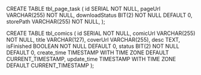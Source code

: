CREATE TABLE tbl_page_task (
    id      SERIAL  NOT NULL,
    pageUrl VARCHAR(255) NOT NULL,
    downloadStatus BIT(2) NOT NULL DEFAULT 0,
    storePath VARCHAR(255) NOT NULL,
);

CREATE TABLE tbl_comics (
    id          SERIAL       NOT NULL,
    comicUrl    VARCHAR(255) NOT NULL,
    title       VARCHAR(127),
    coverUrl    VARCHAR(255),
    desc        TEXT,
    isFinished  BOOLEAN NOT NULL DEFAULT 0,
    status      BIT(2)  NOT NULL DEFAULT 0,
    create_time TIMESTAMP WITH TIME ZONE DEFAULT CURRENT_TIMESTAMP,
    update_time TIMESTAMP WITH TIME ZONE DEFAULT CURRENT_TIMESTAMP
);